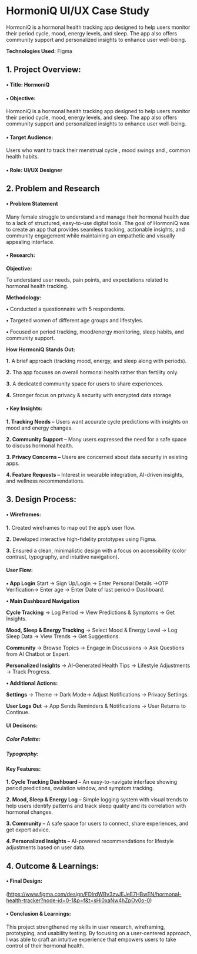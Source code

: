 # HormoniQ UI/UX Case Study


HormoniQ is a hormonal health tracking app designed to help users monitor their period cycle, mood, energy levels, and sleep. The app also offers community support and personalized insights to enhance user well-being. 

**Technologies Used:** Figma 

## 1. Project Overview: 

#### •	Title: HormoniQ 

#### • Objective:
HormoniQ is a hormonal health tracking app designed to help users monitor their period cycle, mood, energy levels, and sleep. The app also offers community support and personalized insights to enhance user well-being.


 #### • Target Audience:
 Users who want to track their menstrual cycle , mood swings and , common health habits.


#### •	Role: UI/UX Designer


## 2. Problem and Research


#### • Problem Statement
Many female struggle to understand and manage their hormonal health due to a lack of structured, easy-to-use digital tools. The goal of HormoniQ was to create an app that provides seamless tracking, actionable insights, and community engagement while maintaining an empathetic and visually appealing interface.


#### •	Research:


**Objective:**


To understand user needs, pain points, and expectations related to hormonal health tracking.


**Methodology:**


**•**	Conducted a questionnaire with 5 respondents.


**•** Targeted women of different age groups and lifestyles.


**•**	Focused on period tracking, mood/energy monitoring, sleep habits, and community support.


**How HormoniQ Stands Out:**

**1.** A brief approach (tracking mood, energy, and sleep along with periods).


**2.** Tha app focuses on overall hormonal health rather than fertility only.


**3.** A dedicated community space for users to share experiences.


**4.** Stronger focus on privacy & security with encrypted data storage



#### •	Key Insights: 


**1.	Tracking Needs –** Users want accurate cycle predictions with insights on mood and energy changes.


**2.	Community Support –** Many users expressed the need for a safe space to discuss hormonal health.


**3.	Privacy Concerns –** Users are concerned about data security in existing apps.


**4.	Feature Requests –** Interest in wearable integration, AI-driven insights, and wellness recommendations.


## 3. Design Process:

#### • Wireframes:

**1.** Created wireframes to map out the app’s user flow.


**2.** Developed interactive high-fidelity prototypes using Figma.


**3.** Ensured a clean, minimalistic design with a focus on accessibility (color contrast, typography, and intuitive navigation).


#### User Flow:


**•	App Login**
Start → Sign Up/Login → Enter Personal Details →OTP Verification→ Enter age → Enter Date of last period→ Dashboard.


**•	Main Dashboard Navigation**


**Cycle Tracking** → Log Period → View Predictions & Symptoms → Get Insights. 


**Mood, Sleep & Energy Tracking** → Select Mood & Energy Level → Log Sleep Data → View Trends → Get Suggestions.


**Community** → Browse Topics → Engage in Discussions → Ask Questions from AI Chatbot or Expert.


**Personalized Insights** → AI-Generated Health Tips → Lifestyle Adjustments → Track Progress.


**•	Additional Actions:**


**Settings** → Theme → Dark Mode→ Adjust Notifications → Privacy Settings.


**User Logs Out** → App Sends Reminders & Notifications → User Returns to Continue.


#### UI Decisons:


##### Color Palette:


##### Typography:




#### Key Features:


**1.	Cycle Tracking Dashboard –** An easy-to-navigate interface showing period predictions, ovulation window, and symptom tracking.


**2.	Mood, Sleep & Energy Log –** Simple logging system with visual trends to help users identify patterns and track sleep quality and its correlation with hormonal changes.


**3.	Community –** A safe space for users to connect, share experiences, and get expert advice.


**4.	Personalized Insights –** AI-powered recommendations for lifestyle adjustments based on user data.


## 4. Outcome & Learnings:

#### •	Final Design: 
 (https://www.figma.com/design/FDlrdWBv3zvJEJeE7HBwEN/hormonal-health-tracker?node-id=0-1&p=f&t=sHi0xaNw4hZpOv0o-0)


#### • Conclusion & Learnings:


This project strengthened my skills in user research, wireframing, prototyping, and usability testing. By focusing on a user-centered approach, I was able to craft an intuitive experience that empowers users to take control of their hormonal health.


